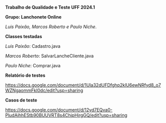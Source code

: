 **Trabalho de Qualidade e Teste UFF 2024.1**


**Grupo: Lanchonete Online**

*Luis Paixão, Marcos Roberto e Paulo Niche*.


**Classes testadas**


*Luis Paixão*: Cadastro.java

*Marcos Roberto*: SalvarLancheCliente.java

*Paulo Niche*: Comprar.java


**Relatório de testes**

https://docs.google.com/document/d/1Ula32dUFDfghp2klU6ewNRfyd8_o7WZNgaommFkI0dc/edit?usp=sharing



**Casos de teste**

https://docs.google.com/document/d/12yd7EQva0-PludAihhEStb90BUUVRT8s4ChjpHjrgGQ/edit?usp=sharing
